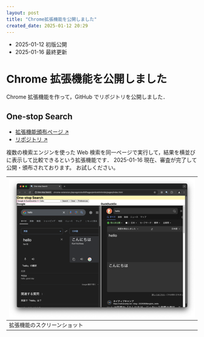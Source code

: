```yaml
---
layout: post
title: "Chrome拡張機能を公開しました"
created_date: 2025-01-12 20:29
---
```


- 2025-01-12 初版公開
- 2025-01-16 最終更新

# Chrome 拡張機能を公開しました

Chrome 拡張機能を作って，GitHub でリポジトリを公開しました．

## One-stop Search

- [拡張機能頒布ページ ↗️](https://chromewebstore.google.com/detail/one-stop-search/ijkdbicdbigafpbeifeokjjlopbdpono)
- [リポジトリ ↗️](https://github.com/inucat/onestop-search)

複数の検索エンジンを使った Web 検索を同一ページで実行して，結果を横並びに表示して比較できるという拡張機能です．
2025-01-16 現在、審査が完了して公開・頒布されております。
お試しください。

| ![Screenshot](https://github.com/inucat/onestop-search/raw/main/img/preview.png) |
| -------------------------------------------------------------------------------- |
| 拡張機能のスクリーンショット                                                     |
